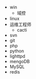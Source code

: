 - win
    - 域控
- linux
- 运维工程师
    - cacti
- svn
- git
- php
- python
- lighttpd
- mengoDB
- MySQL
- redis
